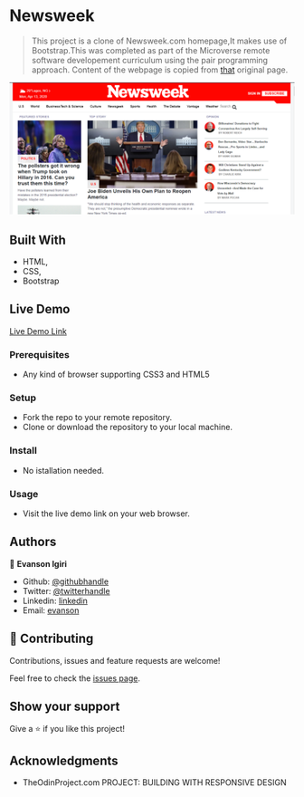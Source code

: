 # Newsweek
> This project is a clone of Newsweek.com homepage,It makes use of Bootstrap.This was completed as part of the Microverse remote software developement curriculum using the pair programming approach. Content of the webpage is copied from [that](https://www.Newsweek.com) original page.

![screenshot](images/snapshot.PNG)

## Built With

- HTML,
- CSS,
- Bootstrap

## Live Demo

[Live Demo Link](https://raw.githack.com/evansinho/Newsweek/newsweek-clone/index.html)

### Prerequisites

- Any kind of browser supporting CSS3 and HTML5

### Setup

- Fork the repo to your remote repository.
- Clone or download the repository to your local machine.

### Install

- No istallation needed.

### Usage

- Visit the live demo link on your web browser.

## Authors

👤 **Evanson Igiri**

- Github: [@githubhandle](https://github.com/evansinho)
- Twitter: [@twitterhandle](https://twitter.com/iamsinho1304)
- Linkedin: [linkedin](LinkedIn.com/in/evanson-igiri)
- Email: [evanson](mailto:igiri.evanson@gmail.com)

## 🤝 Contributing

Contributions, issues and feature requests are welcome!

Feel free to check the [issues page](https://github.com/evansinho/Newsweek/issues).

## Show your support

Give a ⭐️ if you like this project!

## Acknowledgments

- TheOdinProject.com PROJECT: BUILDING WITH RESPONSIVE DESIGN
